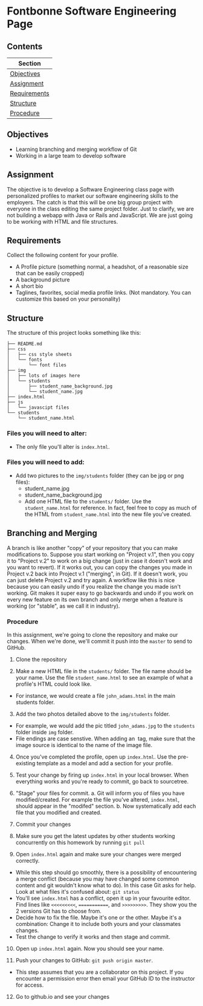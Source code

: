 # Fontbonne Software Engineering Page

## Contents

|Section                            |
|-----------------------------------|
|[Objectives](#objectives)          |
|[Assignment](#assignment)          |
|[Requirements](#requirements)      |
|[Structure](#Structure)       |
|[Procedure](#Procedure)            |


## Objectives

* Learning branching and merging workflow of Git
* Working in a large team to develop software


## Assignment

The objective is to develop a Software Engineering class page with personalized profiles to market our software engineering skills to the employers. The catch is that this will be one big group project with everyone in the class editing the same project folder. Just to clarify, we are not building a webapp with Java or Rails and JavaScript. We are just going to be working with HTML and file structures. 

## Requirements
Collect the following content for your profile.
* A Profile picture (something normal, a headshot, of a reasonable size that can be easily cropped)
* A background picture
* A short bio
* Taglines, favorites, social media profile links. (Not mandatory. You can customize this based on your personality)


## Structure

The structure of this project looks something like this:

```text
├── README.md
├── css
│   ├── css style sheets
│   └── fonts
│       └── font files
├── img
│   ├── lots of images here
│   └── students
│       ├── student_name_background.jpg
│       └── student_name.jpg
├── index.html
├── js
│   └── javascipt files
└── students
    └── student_name.html
```

### Files you will need to alter:
* The only file you'll alter is `index.html`. 

### Files you will need to add:
* Add two pictures to the `img/students` folder (they can be jpg or png files): 
  * student_name.jpg
  * student_name_background.jpg
  * Add one HTML file to the `students/` folder. Use the `student_name.html` for reference. In fact, feel free to copy as much of the HTML from `student_name.html` into the new file you've created.

## Branching and Merging
A branch is like another "copy" of your repository that you can make modifications to. Suppose you start working on "Project v.1", then you copy it to "Project v.2" to work on a big change (just in case it doesn't work and you want to revert). If it works out, you can copy the changes you made in Project v.2 back into Project v.1 ("merging", in Git). If it doesn't work, you can just delete Project v.2 and try again.
A workflow like this is nice because you can easily undo if you realize the change you made isn't working. Git makes it super easy to go backwards and undo if you work on every new feature on its own branch and only merge when a feature is working (or "stable", as we call it in industry).


### Procedure
In this assignment, we're going to clone the repository and make our changes. When we're done, we'll commit it push into the `master` to send to GitHub.

1.	Clone the repository

2.	Make a new HTML file in the `students/` folder. The file name should be your name. Use the file `student_name.html` to see an example of what a profile's HTML could look like.
  * For instance, we would create a file `john_adams.html` in the main students folder.
  
3.	Add the two photos detailed above to the `img/students` folder. 
  * For example, we would add the pic titled `john_adams.jpg` to the `students` folder inside `img` folder.
  * File endings are case senstive. When adding an <image> tag, make sure that the image source is identical to the name of the image file.
  
4.	Once you've completed the profile, open up `index.html`. Use the pre-existing template as a model and add a section for your profile.

5.	Test your change by firing up `index.html` in your local browser. When everything works and you're ready to commit, go back to sourcetree.

6.	"Stage" your files for commit. 
  a. Git will inform you of files you have modified/created. For example the file you've altered, `index.html`, should appear in the "modifed" section.
  b. Now systematically add each file that you modified and created.

7. Commit your changes 

8. Make sure you get the latest updates by other students working concurrently on this homework by running `git pull`

9.	Open `index.html` again and make sure your changes were merged correctly.

  * While this step should go smoothly, there is a possibility of encountering a merge conflict (because you may have changed some common content and git wouldn't know what to do). In this case Git asks for help. Look at what files it's confused about: `git status`
  * You'll see `index.html` has a conflict, open it up in your favourite editor. Find lines like `<<<<<<<<<`, `===========`, and `>>>>>>>>>`. They show you the 2 versions Git has to choose from.
  * Decide how to fix the file. Maybe it's one or the other. Maybe it's a combination: Change it to include both yours and your classmates changes.
  * Test the change to verify it works and then stage and commit.

10.	Open up `index.html` again. Now you should see your name.

11.	Push your changes to GitHub: `git push origin master`. 
  * This step assumes that you are a collaborator on this project. If you encounter a permission error then email your GitHub ID to the instructor for access.

12. Go to github.io and see your changes

